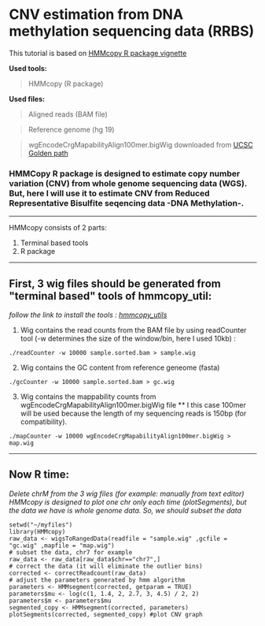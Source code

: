 # CNV estimation from DNA methylation sequencing data (RRBS)

This tutorial is based on [HMMcopy R package vignette](https://www.bioconductor.org/packages/release/bioc/html/HMMcopy.html)

**Used tools:**
> HMMcopy (R package)

**Used files:** 
> Aligned reads (BAM file)

> Reference genome (hg 19)
 
> wgEncodeCrgMapabilityAlign100mer.bigWig downloaded from [UCSC Golden path](http://hgdownload.cse.ucsc.edu/goldenpath/hg19/encodeDCC/wgEncodeMapability/)
           
           
### HMMCopy R package is designed to estimate copy number variation (CNV) from whole genome sequencing data (WGS). But, here I will use it to estimate CNV from Reduced Representative Bisulfite seqencing data -DNA Methylation-.
****************

HMMcopy consists of 2 parts:
1. Terminal based tools
2. R package
**************

## First, 3 wig files should be generated from "terminal based" tools of hmmcopy_util:
*follow the link to install the tools : [hmmcopy_utils](https://github.com/shahcompbio/hmmcopy_utils)*

1. Wig contains the read counts from the BAM file by using readCounter tool (-w determines the size of the window/bin, here I used 10kb) :
```
./readCounter -w 10000 sample.sorted.bam > sample.wig
```
2. Wig contains the GC content from reference geneome (fasta)
```
./gcCounter -w 10000 sample.sorted.bam > gc.wig
```

3. Wig contains the mappability counts from wgEncodeCrgMapabilityAlign100mer.bigWig file 
** I this case 100mer will be used because the length of my sequencing reads is 150bp (for compatibility).
```
./mapCounter -w 10000 wgEncodeCrgMapabilityAlign100mer.bigWig > map.wig
```
********
## Now R time:
*Delete chrM from the 3 wig files (for example: manually from text editor)*
*HMMcopy is designed to plot one chr only each time (plotSegments), but the data we have is whole genome data. So, we should subset the data*
```
setwd("~/myfiles")
library(HMMcopy)
raw_data <- wigsToRangedData(readfile = "sample.wig" ,gcfile = "gc.wig" ,mapfile = "map.wig")
# subset the data, chr7 for example
raw_data <- raw_data[raw_data$chr=="chr7",]
# correct the data (it will eliminate the outlier bins)
corrected <- correctReadcount(raw_data) 
# adjust the parameters generated by hmm algorithm
parameters <- HMMsegment(corrected, getparam = TRUE)  
parameters$mu <- log(c(1, 1.4, 2, 2.7, 3, 4.5) / 2, 2) 
parameters$m <- parameters$mu
segmented_copy <- HMMsegment(corrected, parameters)
plotSegments(corrected, segmented_copy) #plot CNV graph
```




